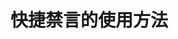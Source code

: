 # 快捷禁言的使用方法
<ul type="disc">
  <span style="font-size: 18px;><li>#禁言@xxx 时间</br>禁言某个人,at和时间可以互换位置，只要保证#禁言在最前面就可以</li></span>
  <li>#禁言增加@xxx 时间</br>增加某个人的禁言时间,at和时间可以互换位置，只要保证#禁言在最前面就可以</li>
  <li>#解禁@xxx 时间</br>解禁某个人,at和时间可以互换位置，只要保证#解禁在最前面就可以</li>
  <li>#解禁减少@xxx 时间</br>减少某个人的禁言时间,at和时间可以互换位置，只要保证#解禁在最前面就可以</li>
</ul>
